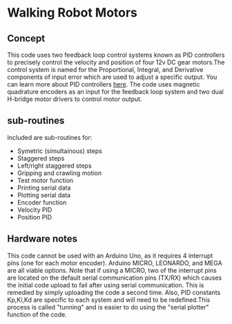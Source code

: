# Walking Robot Motors
## Concept
This code uses two feedback loop control systems known as PID controllers to precisely control the velocity and position of four 12v DC gear motors.The control system is named for the Proportional, Integral, and Derivative components of input error which are used to adjust a specific output. You can learn more about PID controllers [here](https://en.wikipedia.org/wiki/PID_controller "wikipedia link"). The code uses magnetic quadrature encoders as an input for the feedback loop system and two dual H-bridge motor drivers to control motor output. 
## sub-routines
Included are sub-routines for:
- Symetric (simultainous) steps
- Staggered steps
- Left/right staggered steps
- Gripping and crawling motion
- Test motor function
- Printing serial data
- Plotting serial data
- Encoder function
- Velocity PID
- Position PID

## Hardware notes
This code cannot be used with an Arduino Uno, as it requires 4 interrupt pins (one for each motor encoder). Arduino MICRO, LEONARDO, and MEGA are all viable options. Note that if using a MICRO, two of the interrupt pins are located on the default serial communication pins (TX/RX) which causes the initial code upload to fail after using serial communication. This is remedied by simply uploading the code a second time. Also, PID constants Kp,Ki,Kd are specific to each system and will need to be redefined.This process is called "tunning" and is easier to do using the "serial plotter" function of the code. 
